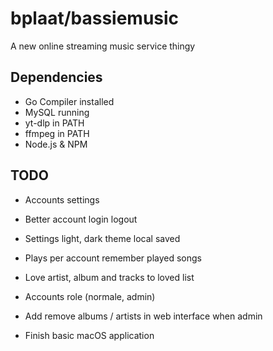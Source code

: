 # bplaat/bassiemusic
A new online streaming music service thingy

## Dependencies
- Go Compiler installed
- MySQL running
- yt-dlp in PATH
- ffmpeg in PATH
- Node.js & NPM

## TODO
- Accounts settings
- Better account login logout
- Settings light, dark theme local saved
- Plays per account remember played songs
- Love artist, album and tracks to loved list
- Accounts role (normale, admin)
- Add remove albums / artists in web interface when admin

- Finish basic macOS application
